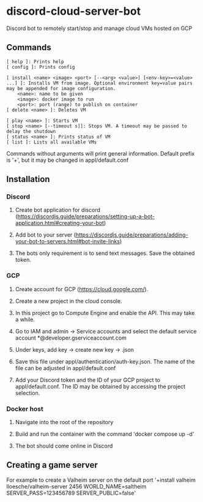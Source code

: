 # discord-cloud-server-bot

Discord bot to remotely start/stop and manage cloud VMs hosted on GCP

## Commands

    [ help ]: Prints help
    [ config ]: Prints config

    [ install <name> <image> <port> [--<arg> <value>] [<env-key>=<value> ...] ]: Installs VM from image. Optional environment key=value pairs may be appended for image configuration.  
        <name>: name to be given
        <image>: docker image to run
        <port>: port (range) to publish on container
    [ delete <name> ]: Deletes VM

    [ play <name> ]: Starts VM
    [ stop <name> [--timeout s]]: Stops VM. A timeout may be passed to delay the shutdown
    [ status <name> ]: Prints status of VM
    [ list ]: Lists all available VMs

Commands without arguments will print general information.
Default prefix is '+', but it may be changed in appl/default.conf

## Installation

### Discord

1. Create bot application for discord (<https://discordjs.guide/preparations/setting-up-a-bot-application.html#creating-your-bot>)

2. Add bot to your server (<https://discordjs.guide/preparations/adding-your-bot-to-servers.html#bot-invite-links>)

3. The bots only requirement is to send text messages. Save the obtained token.

### GCP

1. Create account for GCP (<https://cloud.google.com/>).

2. Create a new project in the cloud console.

3. In this project go to Compute Engine and enable the API. This may take a while.

4. Go to IAM and admin -> Service accounts and select the default service account *@developer.gserviceaccount.com

5. Under keys, add key -> create new key -> .json

6. Save this file under appl/authentication/auth-key.json. The name of the file can be adjusted in appl/default.conf

7. Add your Discord token and the ID of your GCP project to appl/default.conf. The ID may be obtained by accessing the project selection.

### Docker host

1. Navigate into the root of the repository

2. Build and run the container with the command 'docker compose up -d'

3. The bot should come online in Discord

## Creating a game server

For example to create a Valheim server on the default port
'+install valheim lloesche/valheim-server 2456 WORLD_NAME=saltheim SERVER_PASS=123456789 SERVER_PUBLIC=false'
